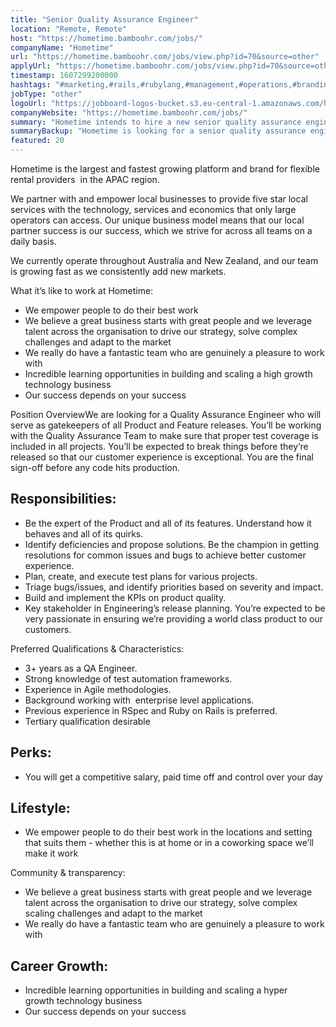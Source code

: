 ```yaml
---
title: "Senior Quality Assurance Engineer"
location: "Remote, Remote"
host: "https://hometime.bamboohr.com/jobs/"
companyName: "Hometime"
url: "https://hometime.bamboohr.com/jobs/view.php?id=70&source=other"
applyUrl: "https://hometime.bamboohr.com/jobs/view.php?id=70&source=other"
timestamp: 1607299200000
hashtags: "#marketing,#rails,#rubylang,#management,#operations,#branding,#scrum"
jobType: "other"
logoUrl: "https://jobboard-logos-bucket.s3.eu-central-1.amazonaws.com/hometime"
companyWebsite: "https://hometime.bamboohr.com/jobs/"
summary: "Hometime intends to hire a new senior quality assurance engineer. If you have 3+ years as a QA Engineer, consider applying."
summaryBackup: "Hometime is looking for a senior quality assurance engineer that has experience in: #marketing, #rails, #rubylang."
featured: 20
---
```


Hometime is the largest and fastest growing platform and brand for flexible rental providers  in the APAC region. 

We partner with and empower local businesses to provide five star local services with the technology, services and economics that only large operators can access. Our unique business model means that our local partner success is our success, which we strive for across all teams on a daily basis.

We currently operate throughout Australia and New Zealand, and our team is growing fast as we consistently add new markets. 

What it’s like to work at Hometime:

*   We empower people to do their best work
*   We believe a great business starts with great people and we leverage talent across the organisation to drive our strategy, solve complex challenges and adapt to the market
*   We really do have a fantastic team who are genuinely a pleasure to work with
*   Incredible learning opportunities in building and scaling a high growth technology business
*   Our success depends on your success

Position OverviewWe are looking for a Quality Assurance Engineer who will serve as gatekeepers of all Product and Feature releases. You’ll be working with the Quality Assurance Team to make sure that proper test coverage is included in all projects. You’ll be expected to break things before they’re released so that our customer experience is exceptional. You are the final sign-off before any code hits production.

## Responsibilities:

*   Be the expert of the Product and all of its features. Understand how it behaves and all of its quirks.
*   Identify deficiencies and propose solutions. Be the champion in getting resolutions for common issues and bugs to achieve better customer experience.
*   Plan, create, and execute test plans for various projects. 
*   Triage bugs/issues, and identify priorities based on severity and impact.
*   Build and implement the KPIs on product quality.
*   Key stakeholder in Engineering’s release planning. You’re expected to be very passionate in ensuring we’re providing a world class product to our customers.

Preferred Qualifications & Characteristics:

*   3+ years as a QA Engineer.
*   Strong knowledge of test automation frameworks.
*   Experience in Agile methodologies. 
*   Background working with  enterprise level applications.
*   Previous experience in RSpec and Ruby on Rails is preferred.
*   Tertiary qualification desirable

## Perks: 

*   You will get a competitive salary, paid time off and control over your day

## Lifestyle: 

*   We empower people to do their best work in the locations and setting that suits them - whether this is at home or in a coworking space we’ll make it work

Community & transparency: 

*   We believe a great business starts with great people and we leverage talent across the organisation to drive our strategy, solve complex scaling challenges and adapt to the market
*   We really do have a fantastic team who are genuinely a pleasure to work with

## Career Growth:

*   Incredible learning opportunities in building and scaling a hyper growth technology business
*   Our success depends on your success
